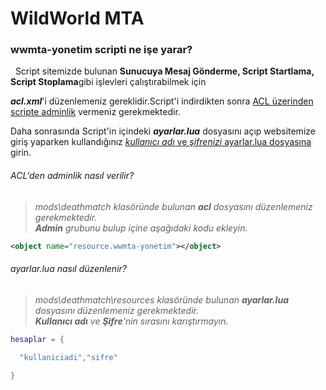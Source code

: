 # **WildWorld MTA**
<h3>wwmta-yonetim scripti ne işe yarar?</h3>
&nbsp; Script sitemizde bulunan <b>Sunucuya Mesaj Gönderme, Script Startlama, Script Stoplama</b>gibi işlevleri çalıştırabilmek için 


_**acl.xml**_'i düzenlemeniz gereklidir.Script'i indirdikten sonra <a href="https://github.com/tarikcanmr/wwmta-yonetim/blob/master/README.md#aclden-adminlik-nas%C4%B1l-verilir"> ACL üzerinden scripte adminlik</a> vermeniz gerekmektedir.

Daha sonrasında Script'in içindeki _**ayarlar.lua**_ dosyasını açıp websitemize giriş yaparken kullandığınız <a href="https://github.com/tarikcanmr/wwmta-yonetim/blob/master/README.md#ayarlarlua-nas%C4%B1l-d%C3%BCzenlenir"> _kullanıcı adı_ ve _şifrenizi_ ayarlar.lua dosyasına</a> girin.


<h6>ACL'den adminlik nasıl verilir?</h6>

> _mods\deathmatch klasöründe bulunan **acl** dosyasını düzenlemeniz gerekmektedir._ <br/>
> _**Admin** grubunu bulup içine aşağıdaki kodu ekleyin._

```xml
<object name="resource.wwmta-yonetim"></object>
```

<h6>ayarlar.lua nasıl düzenlenir?</h6>

> _mods\deathmatch\resources klasöründe bulunan **ayarlar.lua** dosyasını düzenlemeniz gerekmektedir._ <br/>
> _**Kullanıcı adı** ve **Şifre**'nin sırasını karıştırmayın._

```lua
hesaplar = {

  "kullaniciadi","sifre"

}
```
